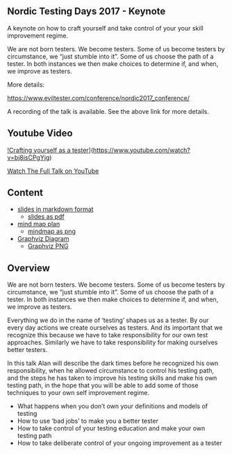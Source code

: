 ## Nordic Testing Days 2017 - Keynote

A keynote on how to craft yourself and take control of your your skill improvement regime.

We are not born testers. We become testers. Some of us become testers by circumstance, we “just stumble into it”. Some of us choose the path of a tester. In both instances we then make choices to determine if, and when, we improve as testers.

More details:

https://www.eviltester.com/conference/nordic2017_conference/

A recording of the talk is available. See the above link for more details.

## Youtube Video

[!Crafting yourself as a tester](https://img.youtube.com/vi/bj8isCPgYjg/0.jpg)](https://www.youtube.com/watch?v=bj8isCPgYjg)

[Watch The Full Talk on YouTube](https://www.youtube.com/watch?v=bj8isCPgYjg)

## Content

- [slides in markdown format](keynote-slides-deckset.md)
    - [slides as pdf](export/creating-yourself-as-a-tester-keynote-slides.pdf)
- [mind map plan](Evil_Testing.mm)
   - [mindmap as png](images/Evil_Testing_MindMap.jpg)
- [Graphviz Diagram](digraph.txt)
   - [Graphviz PNG](images/diagraph.png)

## Overview

We are not born testers. We become testers. Some of us become testers by circumstance, we “just stumble into it”. Some of us choose the path of a tester. In both instances we then make choices to determine if, and when, we improve as testers.
 
Everything we do in the name of ‘testing’ shapes us as a tester. By our every day actions we create ourselves as testers. And its important that we recognize this because we have to take responsibility for our own test approaches. Similarly we have to take responsibility for making ourselves better testers.

In this talk Alan will describe the dark times before he recognized his own responsibility, when he allowed circumstance to control his testing path, and the steps he has taken to improve his testing skills and make his own testing path, in the hope that you will be able to add some of those techniques to your own self improvement regime.

* What happens when you don’t own your definitions and models of testing
* How to use ‘bad jobs’ to make you a better tester
* How to take control of your testing education and make your own testing path
* How to take deliberate control of your ongoing improvement as a tester